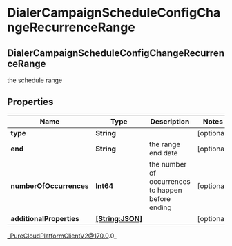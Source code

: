 # DialerCampaignScheduleConfigChangeRecurrenceRange

## DialerCampaignScheduleConfigChangeRecurrenceRange
the schedule range

## Properties

|Name | Type | Description | Notes|
|------------ | ------------- | ------------- | -------------|
| **type** | **String** |  | [optional] |
| **end** | **String** | the range end date | [optional] |
| **numberOfOccurrences** | **Int64** | the number of occurrences to happen before ending | [optional] |
| **additionalProperties** | [**[String:JSON]**](JSON) |  | [optional] |



_PureCloudPlatformClientV2@170.0.0_
